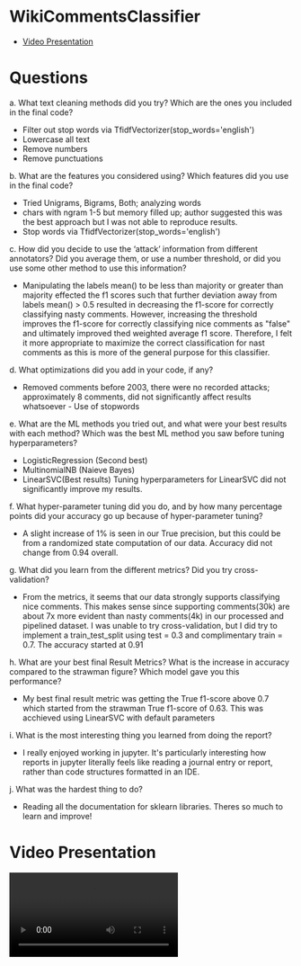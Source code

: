 # WikiCommentsClassifier

- [Video Presentation](#video-presentation)

# Questions

a. What text cleaning methods did you try? Which are the ones you included in the final code?

- Filter out stop words via TfidfVectorizer(stop_words='english')
- Lowercase all text
- Remove numbers
- Remove punctuations

b. What are the features you considered using? Which features did you use in the final code?

- Tried Unigrams, Bigrams, Both; analyzing words
- chars with ngram 1-5 but memory filled up; author suggested this was the best approach but I was not able to reproduce results.
- Stop words via TfidfVectorizer(stop_words='english')

c. How did you decide to use the ‘attack’ information from different annotators? Did you average them, or use a number threshold, or did you use some other method to use this information?

- Manipulating the labels mean() to be less than majority or greater than majority effected the f1 scores such that further deviation away from labels mean() > 0.5 resulted in decreasing the f1-score for correctly classifying nasty comments. However, increasing the threshold improves the f1-score for correctly classifying nice comments as "false" and ultimately improved thed weighted average f1 score. Therefore, I felt it more appropriate to maximize the correct classification for nast comments as this is more of the general purpose for this classifier.

d. What optimizations did you add in your code, if any?

- Removed comments before 2003, there were no recorded attacks; approximately 8 comments, did not significantly affect results whatsoever - Use of stopwords

e. What are the ML methods you tried out, and what were your best results with each method? Which was the best ML method you saw before tuning hyperparameters?

- LogisticRegression (Second best)
- MultinomialNB (Naieve Bayes)
- LinearSVC(Best results)
  Tuning hyperparameters for LinearSVC did not significantly improve my results.

f. What hyper-parameter tuning did you do, and by how many percentage points did your accuracy go up because of hyper-parameter tuning?

- A slight increase of 1% is seen in our True precision, but this could be from a randomized state computation of our data. Accuracy did not change from 0.94 overall.

g. What did you learn from the different metrics? Did you try cross-validation?

- From the metrics, it seems that our data strongly supports classifying nice comments. This makes sense since supporting comments(30k) are about 7x more evident than nasty comments(4k) in our processed and pipelined dataset. I was unable to try cross-validation, but I did try to implement a train_test_split using test = 0.3 and complimentary train = 0.7. The accuracy started at 0.91

h. What are your best final Result Metrics? What is the increase in accuracy compared to the strawman figure? Which model gave you this performance?

- My best final result metric was getting the True f1-score above 0.7 which started from the strawman True f1-score of 0.63. This was acchieved using LinearSVC with default parameters

i. What is the most interesting thing you learned from doing the report?

- I really enjoyed working in jupyter. It's particularly interesting how reports in jupyter literally feels like reading a journal entry or report, rather than code structures formatted in an IDE.

j. What was the hardest thing to do?

- Reading all the documentation for sklearn libraries. Theres so much to learn and improve!

# Video Presentation

<video src='Joffrey_Inocencio_ProjectVideo.mp4' />
